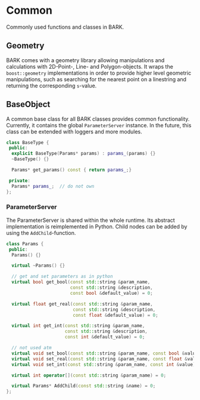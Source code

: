 Common
==========================================================

Commonly used functions and classes in BARK.

## Geometry
BARK comes with a geometry library allowing manipulations and calculations with 2D-Point-, Line- and Polygon-objects. It wraps the `boost::geometry` implementations in order to provide higher level geometric manipulations, such as searching for the nearest point on a linestring and returning the corresponding `s`-value.


## BaseObject
A common base class for all BARK classes provides common functionality. Currently, it contains the global `ParameterServer` instance. In the future, this class can be extended with loggers and more modules. 


```cpp
class BaseType {
 public:
  explicit BaseType(Params* params) : params_(params) {}
  ~BaseType() {}

  Params* get_params() const { return params_;}

 private:
  Params* params_;  // do not own
};
```


### ParameterServer
The ParameterServer is shared within the whole runtime. Its abstract implementation is reimplemented in Python.
Child nodes can be added by using the `AddChild`-function.

```cpp
class Params {
 public:
  Params() {}

  virtual ~Params() {}

  // get and set parameters as in python
  virtual bool get_bool(const std::string &param_name,
                        const std::string &description,
                        const bool &default_value) = 0;

  virtual float get_real(const std::string &param_name,
                         const std::string &description,
                         const float &default_value) = 0;

  virtual int get_int(const std::string &param_name,
                      const std::string &description,
                      const int &default_value) = 0;

  // not used atm
  virtual void set_bool(const std::string &param_name, const bool &value) = 0;
  virtual void set_real(const std::string &param_name, const float &value) = 0;
  virtual void set_int(const std::string &param_name, const int &value) = 0;

  virtual int operator[](const std::string &param_name) = 0;

  virtual Params* AddChild(const std::string &name) = 0;
};
```
